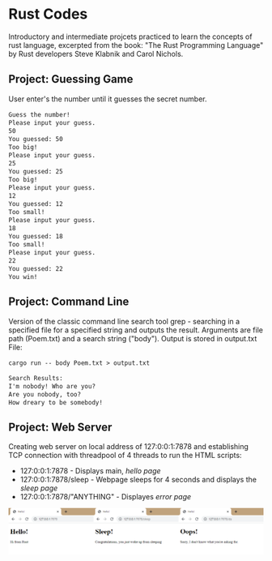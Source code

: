 # Rust Codes

Introductory and intermediate projcets practiced to learn the concepts of rust language, excerpted from the book: "The Rust Programming Language" by Rust developers Steve Klabnik and Carol Nichols.

## Project: Guessing Game 

User enter's the number until it guesses the secret number.

```
Guess the number!
Please input your guess.
50
You guessed: 50
Too big!
Please input your guess.
25
You guessed: 25
Too big!
Please input your guess.
12
You guessed: 12
Too small!
Please input your guess.
18
You guessed: 18
Too small!
Please input your guess.
22
You guessed: 22
You win!
```

## Project: Command Line
Version of the classic command line search tool grep - searching in a specified file for a specified string and outputs the result. Arguments are file path (Poem.txt) and a search string ("body"). Output is stored in output.txt File: 
```
cargo run -- body Poem.txt > output.txt
```
```
Search Results:
I'm nobody! Who are you?
Are you nobody, too?
How dreary to be somebody!
```

## Project: Web Server
Creating web server on local address of 127:0:0:1:7878 and establishing TCP connection with threadpool of 4 threads to run the HTML scripts:

*  127:0:0:1:7878 - Displays main, _hello page_
*  127:0:0:1:7878/sleep - Webpage sleeps for 4 seconds and displays the _sleep page_
*  127:0:0:1:7878/"ANYTHING" - Displayes _error page_

![](https://github.com/dzmanashvilisaba/Rust/blob/main/proj_web_server/html_server_rust.png )
